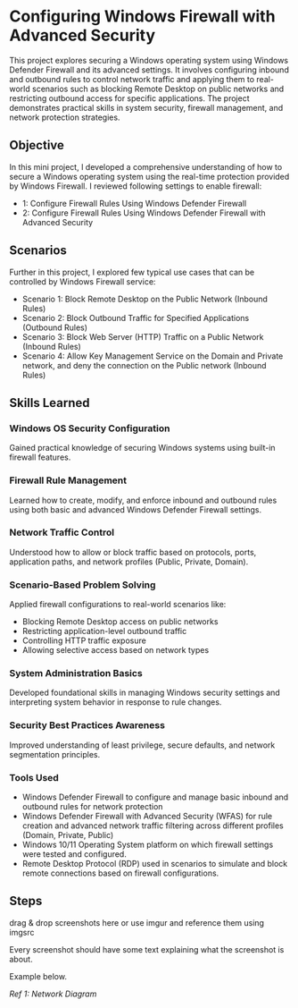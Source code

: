 # Configuring Windows Firewall with Advanced Security
This project explores securing a Windows operating system using Windows Defender Firewall and its advanced settings. It involves configuring inbound and outbound rules to control network traffic and applying them to real-world scenarios such as blocking Remote Desktop on public networks and restricting outbound access for specific applications. The project demonstrates practical skills in system security, firewall management, and network protection strategies.

## Objective

In this mini project, I developed a comprehensive understanding of how to secure a Windows operating system using the real-time protection provided by Windows Firewall.
I reviewed following settings to enable firewall:

- 1: Configure Firewall Rules Using Windows Defender Firewall
- 2: Configure Firewall Rules Using Windows Defender Firewall with Advanced Security

## Scenarios

Further in this project, I explored few typical use cases that can be controlled by Windows Firewall service:

- Scenario 1: Block Remote Desktop on the Public Network (Inbound Rules)
- Scenario 2: Block Outbound Traffic for Specified Applications (Outbound Rules)
- Scenario 3: Block Web Server (HTTP) Traffic on a Public Network (Inbound Rules)
- Scenario 4: Allow Key Management Service on the Domain and Private network, and deny the connection on the Public network (Inbound Rules)

## Skills Learned

### Windows OS Security Configuration
Gained practical knowledge of securing Windows systems using built-in firewall features.

### Firewall Rule Management
Learned how to create, modify, and enforce inbound and outbound rules using both basic and advanced Windows Defender Firewall settings.

### Network Traffic Control
Understood how to allow or block traffic based on protocols, ports, application paths, and network profiles (Public, Private, Domain).

### Scenario-Based Problem Solving
Applied firewall configurations to real-world scenarios like:
- Blocking Remote Desktop access on public networks
- Restricting application-level outbound traffic
- Controlling HTTP traffic exposure
- Allowing selective access based on network types

### System Administration Basics
Developed foundational skills in managing Windows security settings and interpreting system behavior in response to rule changes.

### Security Best Practices Awareness
Improved understanding of least privilege, secure defaults, and network segmentation principles.

### Tools Used

- Windows Defender Firewall to configure and manage basic inbound and outbound rules for network protection
- Windows Defender Firewall with Advanced Security (WFAS) for rule creation and advanced network traffic filtering across different profiles (Domain, Private, Public)
- Windows 10/11 Operating System platform on which firewall settings were tested and configured.
- Remote Desktop Protocol (RDP) used in scenarios to simulate and block remote connections based on firewall configurations.

## Steps
drag & drop screenshots here or use imgur and reference them using imgsrc

Every screenshot should have some text explaining what the screenshot is about.

Example below.

*Ref 1: Network Diagram*
